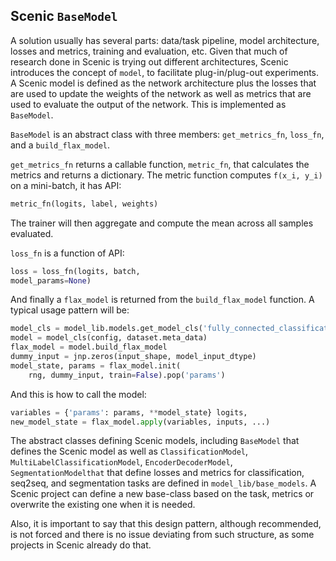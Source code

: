 <a name="base_model"></a>
## Scenic `BaseModel`
A solution usually has several parts: data/task pipeline, model architecture,
losses and metrics, training and evaluation, etc. Given that much of research
done in Scenic is trying out different architectures, Scenic introduces the
concept of `model`, to facilitate plug-in/plug-out experiments. A Scenic model
is defined as the network architecture plus the losses that are used to update
the weights of the network as well as metrics that are used to evaluate the
output of the network. This is implemented as `BaseModel`.

`BaseModel` is an abstract class with three members: `get_metrics_fn`,
`loss_fn`, and a `build_flax_model`. 

`get_metrics_fn` returns a callable function, `metric_fn`, that calculates the
metrics and returns a dictionary. The metric function computes `f(x_i, y_i)` on
a mini-batch, it has API:

```python
metric_fn(logits, label, weights)
```

The trainer will then aggregate and compute the mean across all samples
evaluated.

`loss_fn` is a function of API:

```python
loss = loss_fn(logits, batch,
model_params=None)
```

And finally a `flax_model` is returned from the `build_flax_model` function. A
typical usage pattern will be:

```python
model_cls = model_lib.models.get_model_cls('fully_connected_classification')
model = model_cls(config, dataset.meta_data)
flax_model = model.build_flax_model
dummy_input = jnp.zeros(input_shape, model_input_dtype)
model_state, params = flax_model.init(
    rng, dummy_input, train=False).pop('params')
```

And this is how to call the model:

```python
variables = {'params': params, **model_state} logits,
new_model_state = flax_model.apply(variables, inputs, ...)
```

The abstract classes defining Scenic models, including `BaseModel` that defines
the Scenic model as well as `ClassificationModel`,
`MultiLabelClassificationModel`, `EncoderDecoderModel`, `SegmentationModelthat`
that define losses and metrics for classification, seq2seq, and segmentation
tasks are defined in `model_lib/base_models`. A Scenic project can define a new
base-class based on the task, metrics or overwrite the existing one when it is
needed.

Also, it is important to say that this design pattern, although recommended, is
not forced and there is no issue deviating from such structure, as some projects
in Scenic already do that.
